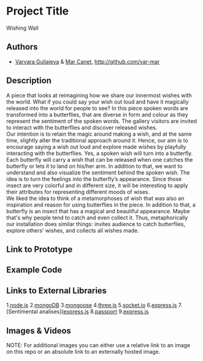 # Project Title
Wishing Wall

## Authors
- [Varvara Guljajeva](http://www.varvarag.info "Varvara Guljajeva") & [Mar Canet](http://www.mcanet.info "Mar Canet"), http://github.com/var-mar

## Description
A piece that looks at reimagining how we share our innermost wishes with the world. What if you could say your wish out loud and have it magically released into the world for people to see? In this piece spoken words are transformed into a butterflies, that are diverse in form and colour as they represent the sentiment of the spoken words. The gallery visitors are invited to interact with the butterflies and discover released wishes.  
Our intention is to retain the magic around making a wish, and at the same time, slightly alter the traditional approach around it. Hence, our aim is to encourage saying a wish out loud and explore made wishes by playfully interacting with the butterflies. Yes, a spoken wish will turn into a butterfly. Each butterfly will carry a wish that can be released when one catches the butterfly or lets it to land on his/her arm.
In addition to that, we want to understand and also visualize the sentiment behind the spoken wish. The idea is to turn the feelings into the butterfly’s appearance. Since those insect are very colorful and in different size, it will be interesting to apply their attributes for representing different moods of wises.   	 	
We liked the idea to think of a metamorphoses of wish that was also an inspiration and reason for using butterflies in the piece. In addition to that, a butterfly is an insect that has a magical and beautiful appearance. Maybe that's why people tend to catch and even collect it. Thus, metaphorically our installation does similar things: invites audience to catch butterflies, explore others’ wishes, and collects all wishes made.

## Link to Prototype


## Example Code

## Links to External Libraries
1.[node.js](http://www.nodejs.org/ "node.js")
2.[mongoDB](http://www.mongodb.org/ "mongoDB")
3.[mongoose](http://mongoosejs.com/ "mongoose")
4.[three.js](http://threejs.org/ "three.js")
5.[socket.io](http://socket.io "socket.io")
6.[express.js](http://www.expressjs.com/ "express.js")
7.[Sentimental analises]([express.js](http://www.expressjs.com/ "Sentimental analises")
8.[passport](http://passportjs.org/ "passport")
9.[express.js](http://www.expressjs.com/ "express.js")

## Images & Videos
NOTE: For additional images you can either use a relative link to an image on this repo or an absolute link to an externally hosted image.

